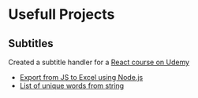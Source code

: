 # Usefull Projects

## Subtitles 
Created a subtitle handler for a [React course on Udemy](https://www.udemy.com/course/the-ultimate-react-course/learn/lecture/35882526#search)

* [Export from JS to Excel using Node.js](/usefull-projects/subtitles/excel-export/)
* [List of unique words from string](/usefull-projects/subtitles/unique_words.html)
